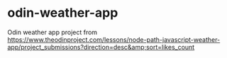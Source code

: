 # odin-weather-app
Odin weather app project from https://www.theodinproject.com/lessons/node-path-javascript-weather-app/project_submissions?direction=desc&amp;sort=likes_count
